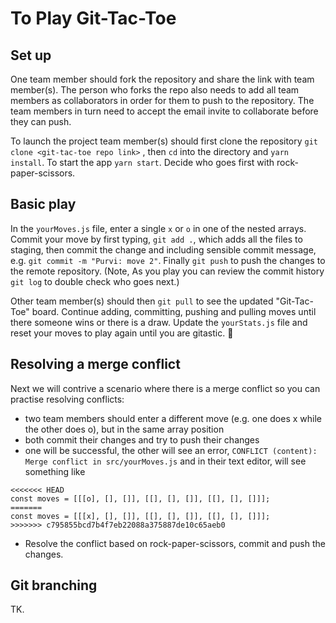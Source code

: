 # To Play Git-Tac-Toe

## Set up

One team member should fork the repository and share the link with team member(s). The person who forks the repo also needs to add all team members as collaborators in order for them to push to the repository. The team members in turn need to accept the email invite to collaborate before they can push.

To launch the project team member(s) should first clone the repository `git clone <git-tac-toe repo link>` , then `cd` into the directory and `yarn install`. To start the app `yarn start`. Decide who goes first with rock-paper-scissors.

## Basic play

In the `yourMoves.js` file, enter a single `x` or `o` in one of the nested arrays. Commit your move by first typing, `git add .`, which adds all the files to staging, then commit the change and including sensible commit message, e.g. `git commit -m "Purvi: move 2"`. Finally `git push` to push the changes to the remote repository. (Note, As you play you can review the commit history `git log` to double check who goes next.)

Other team member(s) should then `git pull` to see the updated "Git-Tac-Toe" board. Continue adding, committing, pushing and pulling moves until there someone wins or there is a draw. Update the `yourStats.js` file and reset your moves to play again until you are gitastic. 🎉

## Resolving a merge conflict

Next we will contrive a scenario where there is a merge conflict so you can practise resolving conflicts:

- two team members should enter a different move (e.g. one does x while the other does o), but in the same array position
- both commit their changes and try to push their changes
- one will be successful, the other will see an error, `CONFLICT (content): Merge conflict in src/yourMoves.js` and in their text editor, will see something like

```
<<<<<<< HEAD
const moves = [[[o], [], []], [[], [], []], [[], [], []]];
=======
const moves = [[[x], [], []], [[], [], []], [[], [], []]];
>>>>>>> c795855bcd7b4f7eb22088a375887de10c65aeb0
```

- Resolve the conflict based on rock-paper-scissors, commit and push the changes.

## Git branching

TK.
